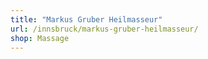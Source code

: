 ```yaml
---
title: "Markus Gruber Heilmasseur"
url: /innsbruck/markus-gruber-heilmasseur/
shop: Massage
---
```

